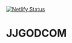 [![Netlify Status](https://api.netlify.com/api/v1/badges/9f2f756f-e1fc-48d9-9c07-b7d7433d8aaa/deploy-status)](https://stately-cendol-3a029b.netlify.app/)


# JJGODCOM
